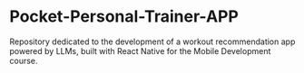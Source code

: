 # Pocket-Personal-Trainer-APP
Repository dedicated to the development of a workout recommendation app powered by LLMs, built with React Native for the Mobile Development course.
